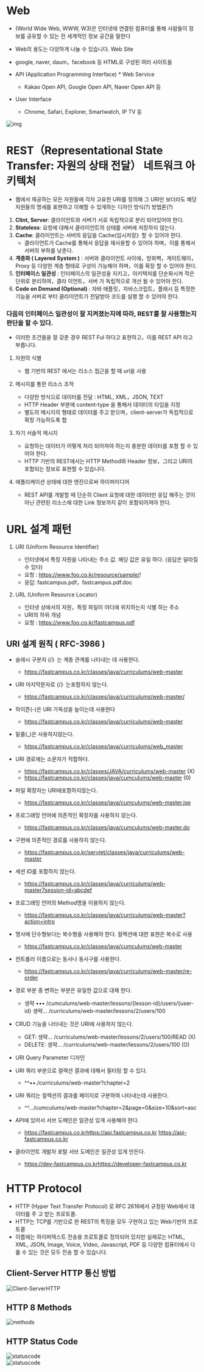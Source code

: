 # Web

- (World Wide Web, WWW, W3)은 인터넷에 연결된 컴퓨터를 통해 사람들이 정보를 공유할 수 있는 전 세계적인 정보 공간을 말한다
- Web의 용도는 다양하게 나눌 수 있습니다. Web Site

- google, naver, daum，facebook 등 HTML로 구성된 여러 사이트들
-  API (Application Programming Interface) * Web Service
   - Kakao Open API, Google Open API, Naver Open API 등 
 - User Interface
   - Chrome, Safari, Explorer, Smartwatch, IP TV 등

![img](/img/web.png)

# REST（Representational State Transfer: 자원의 상태 전달） 네트워크 아키텍처

- 웹에서 제공하는 모든 자원들에 각자 고유한 URI를 정의해 그 URI만 보더라도 해당 자원들의 명세를 표현하고 이해할 수 있게하는 디자인 방식(?) 방법론(?) 

1. **Clint, Server**: 클라이언트와 서버가 서로 독립적으로 분리 되어있어야 한다.
2. **Stateless**: 요청에 대해서 클라이언트의 상태를 서버에 저장하지 않는다.
3. **Cache**: 클라이언트는 서버의 응답을 Cache(임시저장》할 수 있어야 한다.
      - 클라이언트가 Cache를 통해서 응답을 재사용할 수 있어야 하며，이를 통해서 서버의 부하를 낮춘다.
4.  **계층화 ( Layered System )** : 서버와 클라이언트 사이에，방화벽，게이트웨이，Proxy 등 다양한 계층 형태로 구성이 가능해야 하며，이를 확장 할 수 있어야 한다.
5.  **인터페이스 일관성** : 인터페이스의 일관성을 지키고，아키텍처를 단순화시켜 작은 단위로 분리하여，클라 이언트，서버 가 독립적으로 개선 될 수 있어야 한다.
6.  **Code on Demand (Optional)** : 자바 애플릿，자바스크립트，플래시 등 특정한 기능을 서버로 부터 클라이언트가 전달받아 코드를 실행 할 수 있어야 한다.


### 다음의 인터페이스 일관성이 잘 지켜졌는지에 따라, REST를 잘 사용했는지 판단을 할 수 있다.
- 이러한 조건들을 잘 갖춘 경우 REST Ful 하다고 표현하고，이를 REST API 라고 부릅니다.
  
1. 자원의 식별
   
    - 웹 기반의 REST 에서는 리소스 접근을 할 때 url을 사용
  
2. 메시지를 통한 리소스 조작

    - 다양한 방식으로 데이터를 전달 : HTML, XML，JSON, TEXT
    - HTTP Header 부분에 content-type 을 통해서 데이터의 타입을 지정
    - 별도의 메시지의 형태로 데이터를 주고 받으며，client-server가 독립적으로 확장 가능하도록 합

3. 자기 서술적 메시지

   - 요청하는 데이터가 어떻게 처리 되어져야 하는지 충분한 데이터를 포함 할 수 있어야 한다.
   - HTTP 기반의 REST에서는 HTTP Method와 Header 정보，그리고 URI의 포함되는 정보로
표현할 수 있습니다.

4. 애플리케이션 상태에 대한 엔진으로써 하이퍼미디어
   
   - REST API를 개발할 때 단순히 Client 요청에 대한 데이터만 응답 해주는 것이 아닌 관련된 리소스에 대한 Link 정보까지 같이 포함되어져야 한다.


# URL 설계 패턴

1. URI (Uniform Resource Identifier)
   
   - 인터넷에서 특정 자원을 나타내는 주소 값. 해당 값은 유일 하다. (응답은 달라질 수 있다)
   - 요청 : https://www.foo.co.kr/resource/sample/!
   - 응답: fastcampus.pdf，fastcampus.pdf.doc

2. URL (Uniform Resource Locator)

   - 인터넷 상에서의 자원，특정 파일이 어디에 위치하는지 식별 하는 주소 
   - URI의 하위 개념
   - 요청 : https://www.foo.co.kr/fastcampus.pdf


## URI 설계 원칙 ( RFC-3986 )

- 슬래시 구분자 (/》는 계층 관계를 나타내는 데 사용한다.

   - https://fastcampus.co.kr/classes/java/curriculums/web-master
  
- URI 마지막문자로 (/》는포함하지 않는다.

  - https://fastcampus.co.kr/classes/java/curriculums/web-master/

- 하이픈(-)은 URI 가독성을 높이는데 사용한다

  - https://fastcampus.co.kr/classes/java/curriculums/web-master

- 밑줄(_)은 사용하지않는다.

  - https://fastcampus.co.kr/classes/java/curriculums/web_master

- URI 경로에는 소문자가 적합하다.

  - https://fastcampus.co.kr/classes/JAVA/curriculums/web-master (X) 
  - https://fastcampus.co.kr/classes/java/cumculums/web-master (0)

- 파일 확장자는 URI에포함하지않는다.

  - https://fastcampus.co.kr/classes/java/cumculums/web-master.jsp

- 프로그래밍 언어에 의존적인 확장자를 사용하지 않는다.

  - https://fastcampus.co.kr/classes/java/cumculums/web-master.do

- 구현에 의존적인 경로를 사용하지 않는다.

  - https://fastcampus.co.kr/servlet/classes/java/curriculums/web-master

- 세션 ID를 포함하지 않는다.

    - https://fastcampus.co.kr/classes/java/curriculums/web-master7session-id=abcdef

- 프로그래밍 언어의 Method명을 이용하지 않는다.

    - https://fastcampus.co.kr/classes/java/curriculums/web-master?action=intro

- 명사에 단수형보다는 복수형을 사용해야 한다. 컬렉션에 대한 표현은 복수로 사용

    - https://fastcampus.co.kr/classes/java/cumculums/web-master

- 컨트롤러 이름으로는 동사나 동사구를 사용한다.

    - https://fastcampus.co.kr/classes/java/curriculums/web-master/re-order

- 경로 부분 중 변하는 부분은 유일한 값으로 대체 한다.

  - 생략 ••• /cumculums/web-master/lessons/{lesson-id}/users/{user-id} 생략… /curriculums/web-master/lessons/2/users/100

- CRUD 기능을 나타내는 것은 URI에 사용하지 않는다.

  - GET: 생략… /curriculums/web-master/lessons/2/users/100/READ (X) 
  - DELETE: 생략… /curriculums/web-master/lessons/2/users/100 (O)

- URI Query Parameter 디자인
- URI 쿼리 부분으로 컬렉션 결과에 대해서 필터링 할 수 있다.

  - ^^••./curriculums/web-master?chapter=2

- URI 쿼리는 컬렉션의 결과를 페이지로 구분하여 나타내는데 사용한다.
 
  - ^^.../cumculums/web-master?chapter=2&page=0&size=10&sort=asc

- API에 있어서 서브 도메인은 일관성 있게 사용해야 한다.

  - https://fastcampus.co.krhttps://api.fastcampus.co.kr https://api-fastcampus.co.kr

- 클라이언트 개발자 포탈 서브 도메인은 일관성 있게 만든다.

  - https://dev-fastcampus.co.krhttps://developer-fastcampus.co.kr


# HTTP Protocol

- HTTP (Hyper Text Transfer Protocol) 로 RFC 2616에서 규정된 Web에서 데이터를 주 고 받는 프로토콜.
- HTTP는 TCP를 기반으로 한 REST의 특징을 모두 구현하고 있는 Web기반의 프로토콜
- 이름에는 하이퍼텍스트 전송용 프로토콜로 정의되어 있지만 실제로는 HTML, XML, JSON, Image, Voice, Video, Javascript, PDF 등 다양한 컴퓨터에서 다룰 수 있는 것은 모두 전송 할 수 있습니다.


## Client-Server HTTP 통신 방법

![Client-ServerHTTP](/img/web1.png)

## HTTP 8 Methods

![methods](/img/methods.png)

## HTTP Status Code

![statuscode](/img/statusCode.png)<br>
![statuscode](/img/statusCode1.png)